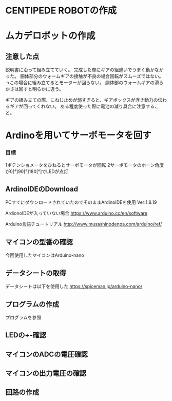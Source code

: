 # CENTIPEDE ROBOTの作成
# ムカデロボットの作成
## 注意した点
説明書に沿って組み立てていく。
完成した際にギアの組違いでうまく動かなかった。
胴体部分のウォームギアの接触が不良の場合回転がスムーズではない。→この場合に組み立てるとモーターが回らない。
胴体部のウォームギアの滑らかさは回すと明らかに違う。

ギアの組み立ての際、にねじ止めが弱すぎると、ギアボックスが浮き動力の伝わるギアが回ってくれない。
ある程度使った際に電池の減り具合に注意すること。


# Ardinoを用いてサーボモータを回す
### 目標
1ポテンショメータをひねるとサーボモータが回転
2サーボモータのホーン角度が0[°]90[°]180[°]でLEDが点灯


## ArdinoIDEのDownload
PCすでにダウンロードされていたのでそのままArdinoIDEを使用
Ver:1.8.19

ArdionoIDEが入っていない場合
https://www.arduino.cc/en/software

Arduino言語チュートリアル
http://www.musashinodenpa.com/arduino/ref/

## マイコンの型番の確認
今回使用したマイコンはArduino-nano

## データシートの取得
データシートは以下を使用した
https://spiceman.jp/arduino-nano/

## プログラムの作成
プログラムを参照

## LEDの+-確認
## マイコンのADCの電圧確認
## マイコンの出力電圧の確認
## 回路の作成
